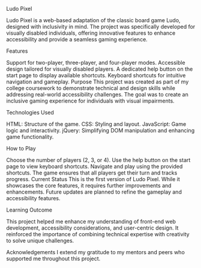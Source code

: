Ludo Pixel

Ludo Pixel is a web-based adaptation of the classic board game Ludo, designed with inclusivity in mind. The project was specifically developed for visually disabled individuals, offering innovative features to enhance accessibility and provide a seamless gaming experience.

Features

Support for two-player, three-player, and four-player modes.
Accessible design tailored for visually disabled players.
A dedicated help button on the start page to display available shortcuts.
Keyboard shortcuts for intuitive navigation and gameplay.
Purpose
This project was created as part of my college coursework to demonstrate technical and design skills while addressing real-world accessibility challenges. The goal was to create an inclusive gaming experience for individuals with visual impairments.

Technologies Used

HTML: Structure of the game.
CSS: Styling and layout.
JavaScript: Game logic and interactivity.
jQuery: Simplifying DOM manipulation and enhancing game functionality.

How to Play

Choose the number of players (2, 3, or 4).
Use the help button on the start page to view keyboard shortcuts.
Navigate and play using the provided shortcuts.
The game ensures that all players get their turn and tracks progress.
Current Status
This is the first version of Ludo Pixel. While it showcases the core features, it requires further improvements and enhancements. Future updates are planned to refine the gameplay and accessibility features.

Learning Outcome

This project helped me enhance my understanding of front-end web development, accessibility considerations, and user-centric design. It reinforced the importance of combining technical expertise with creativity to solve unique challenges.

Acknowledgements
I extend my gratitude to my mentors and peers who supported me throughout this project.

